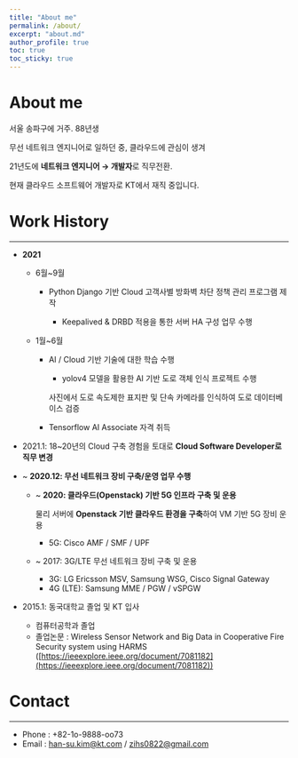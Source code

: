 ```yaml
---
title: "About me"
permalink: /about/
excerpt: "about.md"
author_profile: true
toc: true  
toc_sticky: true 
---
```

# About me

서울 송파구에 거주. 88년생

무선 네트워크 엔지니어로 일하던 중, 클라우드에 관심이 생겨

21년도에 **네트워크 엔지니어 → 개발자**로 직무전환. 

현재 클라우드 소프트웨어 개발자로 KT에서 재직 중입니다.

# Work History
---
- **2021**
    - 6월~9월
        - Python Django 기반 Cloud 고객사별 방화벽 차단 정책 관리 프로그램 제작

            -  Keepalived & DRBD 적용을 통한 서버 HA 구성 업무 수행

    - 1월~6월
        - AI / Cloud 기반 기술에 대한 학습 수행

            -  yolov4 모델을 활용한 AI 기반 도로 객체 인식 프로젝트 수행

            사진에서 도로 속도제한 표지판 및 단속 카메라를 인식하여 도로 데이터베이스 검증

        - Tensorflow AI Associate 자격 취득

- 2021.1: 18~20년의 Cloud 구축 경험을 토대로 **Cloud Software Developer로 직무 변경**

- ~  **2020.12: 무선 네트워크 장비 구축/운영 업무 수행**
    - ~ **2020: 클라우드(Openstack) 기반 5G 인프라 구축 및 운용**

        물리 서버에 **Openstack 기반 클라우드 환경을 구축**하여 VM 기반 5G 장비 운용

        - 5G: Cisco AMF / SMF / UPF
    - ~ 2017: 3G/LTE 무선 네트워크 장비 구축 및 운용
        - 3G: LG Ericsson MSV, Samsung WSG, Cisco Signal Gateway
        - 4G (LTE): Samsung MME / PGW / vSPGW
- 2015.1: 동국대학교 졸업 및 KT 입사
    - 컴퓨터공학과 졸업
    - 졸업논문 : Wireless Sensor Network and Big Data in Cooperative Fire Security system using HARMS ([https://ieeexplore.ieee.org/document/7081182](https://ieeexplore.ieee.org/document/7081182))

# Contact
---
- Phone : +82-1o-9888-oo73
- Email : han-su.kim@kt.com / zihs0822@gmail.com
